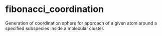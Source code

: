 # fibonacci_coordination
Generation of coordination sphere for approach of a given atom around a specified subspecies inside a molecular cluster.
